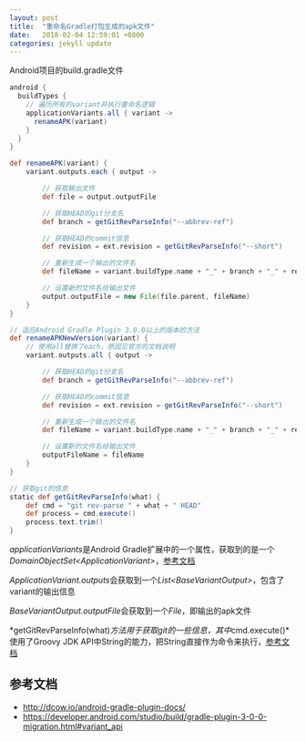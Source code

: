 ```yaml
---
layout: post
title:  "重命名Gradle打包生成的apk文件"
date:   2018-02-04 12:59:01 +0800
categories: jekyll update
---
```


Android项目的build.gradle文件

```groovy
android {
  buildTypes {
    // 遍历所有的variant并执行重命名逻辑
    applicationVariants.all { variant ->
      renameAPK(variant)
    }
  }
}

def renameAPK(variant) {
    variant.outputs.each { output ->

        // 获取输出文件
        def file = output.outputFile

        // 获取HEAD的git分支名
        def branch = getGitRevParseInfo("--abbrev-ref")

        // 获取HEAD的commit信息
        def revision = ext.revision = getGitRevParseInfo("--short")

        // 重新生成一个输出的文件名
        def fileName = variant.buildType.name + "_" + branch + "_" + revision + ".apk"

        // 设置新的文件名给输出文件
        output.outputFile = new File(file.parent, fileName)
  	}
}

// 适应Android Gradle Plugin 3.0.0以上的版本的方法
def renameAPKNewVersion(variant) {
    // 使用all替换了each，原因见官方的文档说明
    variant.outputs.all { output ->

        // 获取HEAD的git分支名
        def branch = getGitRevParseInfo("--abbrev-ref")

        // 获取HEAD的commit信息
        def revision = ext.revision = getGitRevParseInfo("--short")

        // 重新生成一个输出的文件名
        def fileName = variant.buildType.name + "_" + branch + "_" + revision + ".apk"

        // 设置新的文件名给输出文件
        outputFileName = fileName
    }
}

// 获取git的信息
static def getGitRevParseInfo(what) {
    def cmd = "git rev-parse " + what + " HEAD"
    def process = cmd.execute()
    process.text.trim()
}
```

*applicationVariants*是Android Gradle扩展中的一个属性，获取到的是一个*DomainObjectSet\<ApplicationVariant\>*，[参考文档](https://google.github.io/android-gradle-dsl/current/com.android.build.gradle.AppExtension.html#com.android.build.gradle.AppExtension:applicationVariants)

*ApplicationVariant.outputs*会获取到一个*List\<BaseVariantOutput\>*，包含了variant的输出信息

*BaseVariantOutput.outputFile*会获取到一个*File*，即输出的apk文件

*getGitRevParseInfo(what)*方法用于获取git的一些信息，其中*cmd.execute()*使用了Groovy JDK API中String的能力，把String直接作为命令来执行，[参考文档](http://groovy-lang.org/groovy-dev-kit.html#process-management)

## 参考文档

* http://dcow.io/android-gradle-plugin-docs/
* https://developer.android.com/studio/build/gradle-plugin-3-0-0-migration.html#variant_api